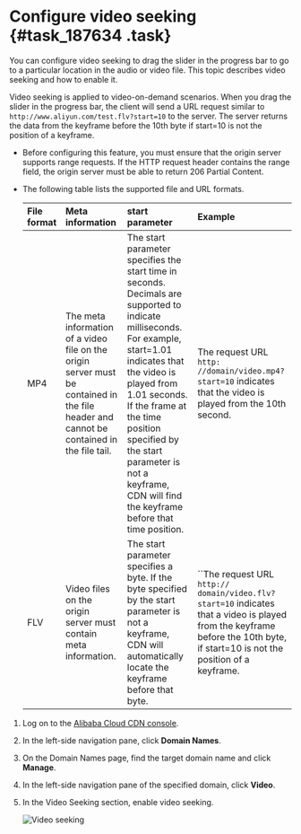 # Configure video seeking {#task_187634 .task}

You can configure video seeking to drag the slider in the progress bar to go to a particular location in the audio or video file. This topic describes video seeking and how to enable it.

Video seeking is applied to video-on-demand scenarios. When you drag the slider in the progress bar, the client will send a URL request similar to `http://www.aliyun.com/test.flv?start=10` to the server. The server returns the data from the keyframe before the 10th byte if start=10 is not the position of a keyframe.

-   Before configuring this feature, you must ensure that the origin server supports range requests. If the HTTP request header contains the range field, the origin server must be able to return 206 Partial Content.
-   The following table lists the supported file and URL formats.

    |File format|Meta information|start parameter|Example|
    |:----------|:---------------|:--------------|:------|
    |MP4|The meta information of a video file on the origin server must be contained in the file header and cannot be contained in the file tail.|The start parameter specifies the start time in seconds. Decimals are supported to indicate milliseconds. For example, start=1.01 indicates that the video is played from 1.01 seconds. If the frame at the time position specified by the start parameter is not a keyframe, CDN will find the keyframe before that time position.|The request URL `http: //domain/video.mp4? start=10` indicates that the video is played from the 10th second.|
    |FLV|Video files on the origin server must contain meta information.|The start parameter specifies a byte. If the byte specified by the start parameter is not a keyframe, CDN will automatically locate the keyframe before that byte.|``The request URL `http:// domain/video.flv? start=10` indicates that a video is played from the keyframe before the 10th byte, if start=10 is not the position of a keyframe.|


1.  Log on to the [Alibaba Cloud CDN console](https://cdn.console.aliyun.com).
2.  In the left-side navigation pane, click **Domain Names**.
3.  On the Domain Names page, find the target domain name and click **Manage**.
4.  In the left-side navigation pane of the specified domain, click **Video**.
5.  In the Video Seeking section, enable video seeking. 

    ![Video seeking](images/7307_en-US.png)


